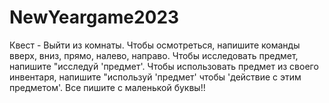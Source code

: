 # NewYeargame2023
Квест - Выйти из комнаты.
Чтобы осмотреться, напишите команды вверх, вниз, прямо, налево, направо. 
Чтобы исследовать предмет, напишите \"исследуй 'предмет'\. 
Чтобы использовать предмет из своего инвентаря, напишите \"используй 'предмет' чтобы 'действие с этим предметом'\. 
Все пишите с маленькой буквы!!
